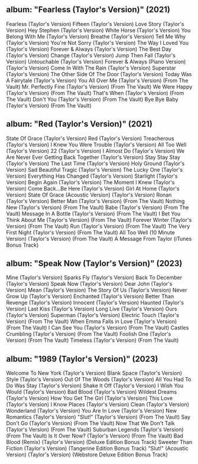 ## album: "Fearless (Taylor's Version)" (2021)

Fearless (Taylor's Version)
Fifteen (Taylor's Version)
Love Story (Taylor's Version)
Hey Stephen (Taylor's Version)
White Horse (Taylor's Version)
You Belong With Me (Taylor's Version)
Breathe (Taylor's Version)
Tell Me Why (Taylor's Version)
You're Not Sorry (Taylor's Version)
The Way I Loved You (Taylor's Version)
Forever & Always (Taylor's Version)
The Best Day (Taylor's Version)
Change (Taylor's Version)
Jump Then Fall (Taylor's Version)
Untouchable (Taylor's Version)
Forever & Always (Piano Version) (Taylor's Version)
Come In With The Rain (Taylor's Version)
Superstar (Taylor's Version)
The Other Side Of The Door (Taylor's Version)
Today Was A Fairytale (Taylor's Version)
You All Over Me (Taylor's Version) (From The Vault)
Mr. Perfectly Fine (Taylor's Version) (From The Vault)
We Were Happy (Taylor's Version) (From The Vault)
That's When (Taylor's Version) (From The Vault)
Don't You (Taylor's Version) (From The Vault)
Bye Bye Baby (Taylor's Version) (From The Vault)


## album: "Red (Taylor's Version)" (2021)

State Of Grace (Taylor's Version)
Red (Taylor's Version)
Treacherous (Taylor's Version)
I Knew You Were Trouble (Taylor's Version)
All Too Well (Taylor's Version)
22 (Taylor's Version)
I Almost Do (Taylor's Version)
We Are Never Ever Getting Back Together (Taylor's Version)
Stay Stay Stay (Taylor's Version)
The Last Time (Taylor's Version)
Holy Ground (Taylor's Version)
Sad Beautiful Tragic (Taylor's Version)
The Lucky One (Taylor's Version)
Everything Has Changed (Taylor's Version)
Starlight (Taylor's Version)
Begin Again (Taylor's Version)
The Moment I Knew (Taylor's Version)
Come Back...Be Here (Taylor's Version)
Girl At Home (Taylor's Version)
State Of Grace (Acoustic Version) (Taylor's Version)
Ronan (Taylor's Version)
Better Man (Taylor's Version) (From The Vault)
Nothing New (Taylor's Version) (From The Vault)
Babe (Taylor's Version) (From The Vault)
Message In A Bottle (Taylor's Version) (From The Vault)
I Bet You Think About Me (Taylor's Version) (From The Vault)
Forever Winter (Taylor's Version) (From The Vault)
Run (Taylor's Version) (From The Vault)
The Very First Night (Taylor's Version) (From The Vault)
All Too Well (10 Minute Version) (Taylor's Version) (From The Vault)
A Message From Taylor
(iTunes Bonus Track)


## album: "Speak Now (Taylor's Version)" (2023)

Mine (Taylor's Version)
Sparks Fly (Taylor's Version)
Back To December (Taylor's Version)
Speak Now (Taylor's Version)
Dear John (Taylor's Version)
Mean (Taylor's Version)
The Story Of Us (Taylor's Version)
Never Grow Up (Taylor's Version)
Enchanted (Taylor's Version)
Better Than Revenge (Taylor's Version)
Innocent (Taylor's Version)
Haunted (Taylor's Version)
Last Kiss (Taylor's Version)
Long Live (Taylor's Version)
Ours (Taylor's Version)
Superman (Taylor's Version)
Electric Touch (Taylor's Version) (From The Vault)
When Emma Falls in Love (Taylor's Version) (From The Vault)
I Can See You (Taylor's Version) (From The Vault)
Castles Crumbling (Taylor's Version) (From The Vault)
Foolish One (Taylor's Version) (From The Vault)
Timeless (Taylor's Version) (From The Vault)

## album: "1989 (Taylor's Version)" (2023)

Welcome To New York (Taylor's Version)
Blank Space (Taylor's Version)
Style (Taylor's Version)
Out Of The Woods (Taylor's Version)
All You Had To Do Was Stay (Taylor's Version)
Shake It Off (Taylor's Version)
I Wish You Would (Taylor's Version)
Bad Blood (Taylor's Version)
Wildest Dreams (Taylor's Version)
How You Get The Girl (Taylor's Version)
This Love (Taylor's Version)
I Know Places (Taylor's Version)
Clean (Taylor's Version)
Wonderland (Taylor's Version)
You Are In Love (Taylor's Version)
New Romantics (Taylor's Version)
"Slut!" (Taylor's Version) (From The Vault)
Say Don't Go (Taylor's Version) (From The Vault)
Now That We Don't Talk (Taylor's Version) (From The Vault)
Suburban Legends (Taylor's Version) (From The Vault)
Is It Over Now? (Taylor's Version) (From The Vault)
Bad Blood (Remix) (Taylor's Version)
(Deluxe Edition Bonus Track)
Sweeter Than Fiction (Taylor's Version)
(Tangerine Edition Bonus Track)
"Slut!" (Acoustic Version) (Taylor's Version)
(Webstore Deluxe Edition Bonus Track)